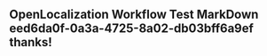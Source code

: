 <properties
ms.topic="hero-topic"
ms.test1="hero-topic"
ms.test2="test"/>


## OpenLocalization Workflow Test MarkDown eed6da0f-0a3a-4725-8a02-db03bff6a9ef thanks!



<!--HONumber=Jul16_HO3-->


